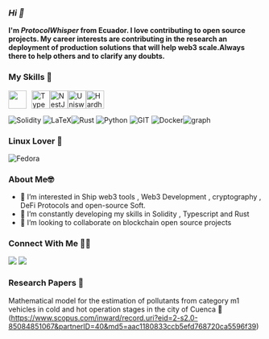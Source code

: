 ### ***Hi 👋***

__I'm *ProtocolWhisper* from Ecuador. I love contributing to open source projects. My career interests are contributing in the research an deployment of production solutions that will help web3 scale.Always there to help others and to clarify any doubts.__

### My Skills 🚀
<div style="display:flex;">
  <img src="https://raw.githubusercontent.com/danielcranney/readme-generator/main/public/icons/skills/nodejs-colored.svg" width="36" height="36" style="margin-right: 10px;">
  <img src="https://raw.githubusercontent.com/danielcranney/readme-generator/main/public/icons/skills/typescript-colored.svg" width="36" height="36" alt="TypeScript" style="max-width: 100%;">
 <img src="https://raw.githubusercontent.com/danielcranney/readme-generator/main/public/icons/skills/nestjs-colored.svg" width="36" height="36" alt="NestJS" style="max-width: 100%;">
 <img src="https://raw.githubusercontent.com/danielcranney/readme-generator/main/public/icons/skills/uniswap-colored.svg" width="36" height="36" alt="Uniswap" style="max-width: 100%;">
 <img src="https://raw.githubusercontent.com/danielcranney/readme-generator/main/public/icons/skills/hardhat-colored.svg" width="36" height="36" alt="Hardhat" style="max-width: 100%;">
</div>

![Solidity](https://img.shields.io/badge/Solidity-%3E%3D%200.8.15-blue) ![LaTeX](https://img.shields.io/badge/LaTeX-%3E%20Grey)![Rust](https://img.shields.io/badge/Rust-000000?style=for-the-badge&logo=rust&logoColor=white) ![Python](https://img.shields.io/badge/python-%3776AB.svg?style=for-the-badge&logo=python&logoColor=white&color=3776AB) ![GIT](https://img.shields.io/badge/git-%3776AB.svg?style=for-the-badge&logo=git&logoColor=white&color=F05032) ![Docker](https://img.shields.io/badge/Docker-2CA5E0?style=for-the-badge&logo=docker&logoColor=white)![graph](https://img.shields.io/badge/GraphQl-E10098?style=for-the-badge&logo=graphql&logoColor=white)

### Linux Lover :blue_heart:
 ![Fedora](https://img.shields.io/badge/Fedora-294172?style=for-the-badge&logo=fedora&logoColor=white)

### About Me🤓
- 👀 I’m interested in Ship web3 tools , Web3 Development , cryptography , DeFi Protocols and open-source Soft.
- 🌱 I’m constantly developing my skills in Solidity , Typescript and Rust
- 💞️ I’m looking to collaborate on blockchain open source projects

### Connect With Me 🤝🤝

[<img src = "https://img.shields.io/badge/protocolllo-%2320A1F1.svg?&style=for-the-badge&logo=twitter&logoColor=white">](https://twitter.com/protocolllo)
[<img src = "https://img.shields.io/badge/LinkedIn-0077B5?style=for-the-badge&logo=linkedin&logoColor=white">](https://www.linkedin.com/in/chrismatain/)

### Research Papers :page_with_curl:
Mathematical model for the estimation of pollutants from category m1 vehicles in cold and hot operation stages in the city of Cuenca :car: (https://www.scopus.com/inward/record.uri?eid=2-s2.0-85084851067&partnerID=40&md5=aac1180833ccb5efd768720ca5596f39)

<!---
schrodingerm/schrodingerm is a ✨ special ✨ repository because its `README.md` (this file) appears on your GitHub profile.
You can click the Preview link to take a look at your changes.
--->
